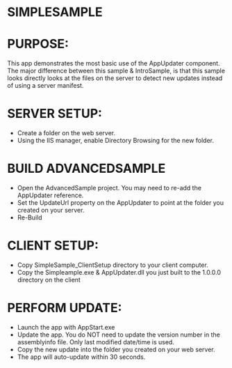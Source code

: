 # SIMPLESAMPLE

# PURPOSE: 
This app demonstrates the most basic use of the AppUpdater component.  The major difference between this sample & IntroSample, is that this sample looks directly looks at the files on the server to detect new updates instead of using a server manifest.
  
# SERVER SETUP:

- Create a folder on the web server. 
- Using the IIS manager, enable Directory Browsing for the new folder.

# BUILD ADVANCEDSAMPLE
 
-  Open the AdvancedSample project.   You may need to re-add the AppUpdater reference.
-  Set the UpdateUrl property on the AppUpdater to point at the folder you created on your server.
-  Re-Build

# CLIENT SETUP:

-  Copy SimpleSample_ClientSetup directory to your client computer.
-  Copy the Simpleample.exe & AppUpdater.dll you just built to the 1.0.0.0 directory on the client

# PERFORM UPDATE:

- Launch the app with AppStart.exe 
- Update the app.  You do NOT need to update the version number in the assemblyinfo file.  Only last modified date/time is used.  
- Copy the new update into the folder you created on your web server.    
- The app will auto-update within 30 seconds.

